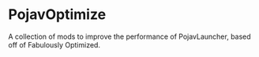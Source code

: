 # PojavOptimize
A collection of mods to improve the performance of PojavLauncher, based off of Fabulously Optimized.

